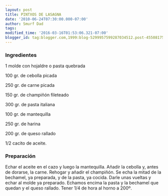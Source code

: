 ```yaml
---
layout: post
title: PINTXOS DE LASAGNA
date: '2010-06-24T07:30:00.000-07:00'
author: Smurf Dad
tags: 
modified_time: '2016-03-16T01:53:06.321-07:00'
blogger_id: tag:blogger.com,1999:blog-5299957599287034512.post-4550817550431488523
---
```


<h3>Ingredientes</h3>

1 molde con hojaldre o pasta quebrada

100 gr. de cebolla picada

250 gr. de carne picada

150 gr. de champiñón fileteado

300 gr. de pasta italiana

100 gr. de mantequilla

250 gr. de harina

200 gr. de queso rallado

1/2 cacito de aceite.

<h3>Preparación</h3>

Echar el aceite en el cazo y luego la mantequilla. Añadir la cebolla y, antes de dorarse, la carne. Rehogar y añadir el champiñón. Se echa la mitad de la bechamel, ya preparada, y de la pasta, ya cocida. Darle unas vueltas y echar al molde ya preparado. Echamos encima la pasta y la bechamel que quedan y el queso rallado. Tener 1/4 de hora al horno a 200&ordm;.

